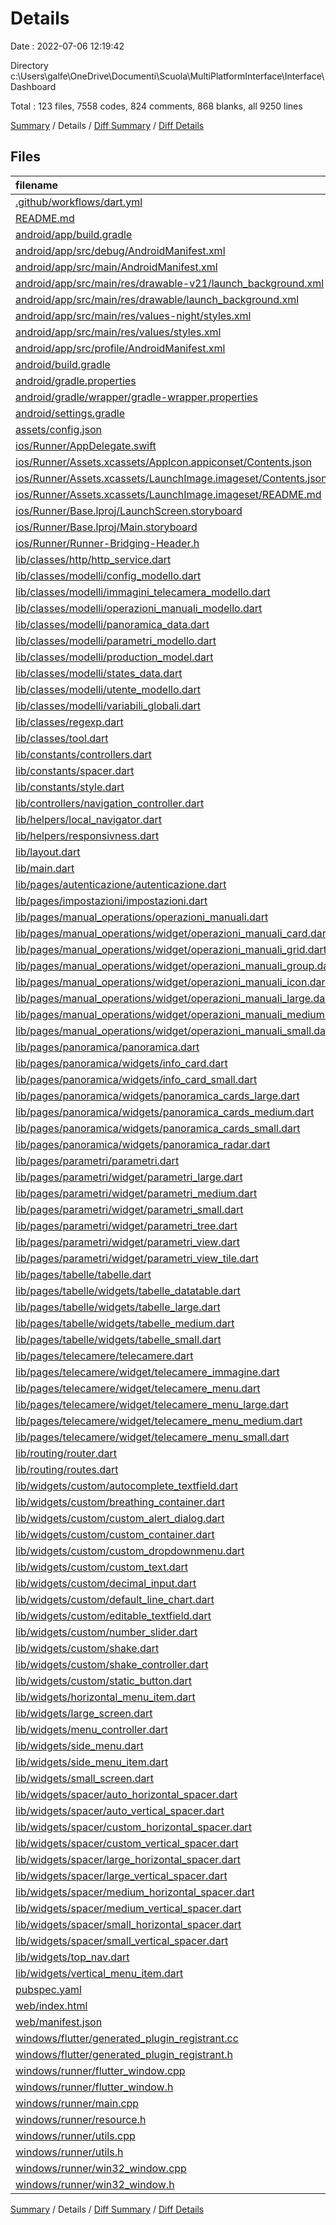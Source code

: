 # Details

Date : 2022-07-06 12:19:42

Directory c:\\Users\\galfe\\OneDrive\\Documenti\\Scuola\\MultiPlatformInterface\\Interface\\Dashboard

Total : 123 files,  7558 codes, 824 comments, 868 blanks, all 9250 lines

[Summary](results.md) / Details / [Diff Summary](diff.md) / [Diff Details](diff-details.md)

## Files
| filename | language | code | comment | blank | total |
| :--- | :--- | ---: | ---: | ---: | ---: |
| [.github/workflows/dart.yml](/.github/workflows/dart.yml) | YAML | 18 | 15 | 10 | 43 |
| [README.md](/README.md) | Markdown | 10 | 0 | 7 | 17 |
| [android/app/build.gradle](/android/app/build.gradle) | Groovy | 53 | 3 | 13 | 69 |
| [android/app/src/debug/AndroidManifest.xml](/android/app/src/debug/AndroidManifest.xml) | XML | 4 | 3 | 1 | 8 |
| [android/app/src/main/AndroidManifest.xml](/android/app/src/main/AndroidManifest.xml) | XML | 31 | 12 | 3 | 46 |
| [android/app/src/main/res/drawable-v21/launch_background.xml](/android/app/src/main/res/drawable-v21/launch_background.xml) | XML | 4 | 7 | 2 | 13 |
| [android/app/src/main/res/drawable/launch_background.xml](/android/app/src/main/res/drawable/launch_background.xml) | XML | 4 | 7 | 2 | 13 |
| [android/app/src/main/res/values-night/styles.xml](/android/app/src/main/res/values-night/styles.xml) | XML | 9 | 9 | 1 | 19 |
| [android/app/src/main/res/values/styles.xml](/android/app/src/main/res/values/styles.xml) | XML | 9 | 9 | 1 | 19 |
| [android/app/src/profile/AndroidManifest.xml](/android/app/src/profile/AndroidManifest.xml) | XML | 4 | 3 | 1 | 8 |
| [android/build.gradle](/android/build.gradle) | Groovy | 25 | 0 | 5 | 30 |
| [android/gradle.properties](/android/gradle.properties) | Properties | 3 | 0 | 1 | 4 |
| [android/gradle/wrapper/gradle-wrapper.properties](/android/gradle/wrapper/gradle-wrapper.properties) | Properties | 5 | 1 | 1 | 7 |
| [android/settings.gradle](/android/settings.gradle) | Groovy | 8 | 0 | 4 | 12 |
| [assets/config.json](/assets/config.json) | JSON | 43 | 0 | 0 | 43 |
| [ios/Runner/AppDelegate.swift](/ios/Runner/AppDelegate.swift) | Swift | 12 | 0 | 2 | 14 |
| [ios/Runner/Assets.xcassets/AppIcon.appiconset/Contents.json](/ios/Runner/Assets.xcassets/AppIcon.appiconset/Contents.json) | JSON | 122 | 0 | 1 | 123 |
| [ios/Runner/Assets.xcassets/LaunchImage.imageset/Contents.json](/ios/Runner/Assets.xcassets/LaunchImage.imageset/Contents.json) | JSON | 23 | 0 | 1 | 24 |
| [ios/Runner/Assets.xcassets/LaunchImage.imageset/README.md](/ios/Runner/Assets.xcassets/LaunchImage.imageset/README.md) | Markdown | 3 | 0 | 2 | 5 |
| [ios/Runner/Base.lproj/LaunchScreen.storyboard](/ios/Runner/Base.lproj/LaunchScreen.storyboard) | XML | 36 | 1 | 1 | 38 |
| [ios/Runner/Base.lproj/Main.storyboard](/ios/Runner/Base.lproj/Main.storyboard) | XML | 25 | 1 | 1 | 27 |
| [ios/Runner/Runner-Bridging-Header.h](/ios/Runner/Runner-Bridging-Header.h) | C++ | 1 | 0 | 1 | 2 |
| [lib/classes/http/http_service.dart](/lib/classes/http/http_service.dart) | Dart | 249 | 18 | 33 | 300 |
| [lib/classes/modelli/config_modello.dart](/lib/classes/modelli/config_modello.dart) | Dart | 113 | 0 | 21 | 134 |
| [lib/classes/modelli/immagini_telecamera_modello.dart](/lib/classes/modelli/immagini_telecamera_modello.dart) | Dart | 63 | 69 | 9 | 141 |
| [lib/classes/modelli/operazioni_manuali_modello.dart](/lib/classes/modelli/operazioni_manuali_modello.dart) | Dart | 95 | 9 | 13 | 117 |
| [lib/classes/modelli/panoramica_data.dart](/lib/classes/modelli/panoramica_data.dart) | Dart | 15 | 7 | 7 | 29 |
| [lib/classes/modelli/parametri_modello.dart](/lib/classes/modelli/parametri_modello.dart) | Dart | 71 | 3 | 19 | 93 |
| [lib/classes/modelli/production_model.dart](/lib/classes/modelli/production_model.dart) | Dart | 0 | 0 | 1 | 1 |
| [lib/classes/modelli/states_data.dart](/lib/classes/modelli/states_data.dart) | Dart | 3 | 0 | 2 | 5 |
| [lib/classes/modelli/utente_modello.dart](/lib/classes/modelli/utente_modello.dart) | Dart | 20 | 0 | 8 | 28 |
| [lib/classes/modelli/variabili_globali.dart](/lib/classes/modelli/variabili_globali.dart) | Dart | 18 | 0 | 2 | 20 |
| [lib/classes/regexp.dart](/lib/classes/regexp.dart) | Dart | 21 | 0 | 4 | 25 |
| [lib/classes/tool.dart](/lib/classes/tool.dart) | Dart | 5 | 0 | 1 | 6 |
| [lib/constants/controllers.dart](/lib/constants/controllers.dart) | Dart | 4 | 0 | 3 | 7 |
| [lib/constants/spacer.dart](/lib/constants/spacer.dart) | Dart | 6 | 0 | 3 | 9 |
| [lib/constants/style.dart](/lib/constants/style.dart) | Dart | 182 | 47 | 29 | 258 |
| [lib/controllers/navigation_controller.dart](/lib/controllers/navigation_controller.dart) | Dart | 10 | 0 | 4 | 14 |
| [lib/helpers/local_navigator.dart](/lib/helpers/local_navigator.dart) | Dart | 9 | 0 | 2 | 11 |
| [lib/helpers/responsivness.dart](/lib/helpers/responsivness.dart) | Dart | 49 | 1 | 9 | 59 |
| [lib/layout.dart](/lib/layout.dart) | Dart | 25 | 0 | 3 | 28 |
| [lib/main.dart](/lib/main.dart) | Dart | 56 | 1 | 5 | 62 |
| [lib/pages/autenticazione/autenticazione.dart](/lib/pages/autenticazione/autenticazione.dart) | Dart | 208 | 1 | 9 | 218 |
| [lib/pages/impostazioni/impostazioni.dart](/lib/pages/impostazioni/impostazioni.dart) | Dart | 29 | 0 | 3 | 32 |
| [lib/pages/manual_operations/operazioni_manuali.dart](/lib/pages/manual_operations/operazioni_manuali.dart) | Dart | 28 | 14 | 2 | 44 |
| [lib/pages/manual_operations/widget/operazioni_manuali_card.dart](/lib/pages/manual_operations/widget/operazioni_manuali_card.dart) | Dart | 214 | 1 | 7 | 222 |
| [lib/pages/manual_operations/widget/operazioni_manuali_grid.dart](/lib/pages/manual_operations/widget/operazioni_manuali_grid.dart) | Dart | 78 | 4 | 8 | 90 |
| [lib/pages/manual_operations/widget/operazioni_manuali_group.dart](/lib/pages/manual_operations/widget/operazioni_manuali_group.dart) | Dart | 115 | 2 | 7 | 124 |
| [lib/pages/manual_operations/widget/operazioni_manuali_icon.dart](/lib/pages/manual_operations/widget/operazioni_manuali_icon.dart) | Dart | 102 | 1 | 4 | 107 |
| [lib/pages/manual_operations/widget/operazioni_manuali_large.dart](/lib/pages/manual_operations/widget/operazioni_manuali_large.dart) | Dart | 12 | 0 | 3 | 15 |
| [lib/pages/manual_operations/widget/operazioni_manuali_medium.dart](/lib/pages/manual_operations/widget/operazioni_manuali_medium.dart) | Dart | 12 | 0 | 3 | 15 |
| [lib/pages/manual_operations/widget/operazioni_manuali_small.dart](/lib/pages/manual_operations/widget/operazioni_manuali_small.dart) | Dart | 12 | 0 | 3 | 15 |
| [lib/pages/panoramica/panoramica.dart](/lib/pages/panoramica/panoramica.dart) | Dart | 28 | 13 | 3 | 44 |
| [lib/pages/panoramica/widgets/info_card.dart](/lib/pages/panoramica/widgets/info_card.dart) | Dart | 59 | 37 | 5 | 101 |
| [lib/pages/panoramica/widgets/info_card_small.dart](/lib/pages/panoramica/widgets/info_card_small.dart) | Dart | 44 | 0 | 4 | 48 |
| [lib/pages/panoramica/widgets/panoramica_cards_large.dart](/lib/pages/panoramica/widgets/panoramica_cards_large.dart) | Dart | 135 | 2 | 7 | 144 |
| [lib/pages/panoramica/widgets/panoramica_cards_medium.dart](/lib/pages/panoramica/widgets/panoramica_cards_medium.dart) | Dart | 125 | 2 | 7 | 134 |
| [lib/pages/panoramica/widgets/panoramica_cards_small.dart](/lib/pages/panoramica/widgets/panoramica_cards_small.dart) | Dart | 128 | 1 | 7 | 136 |
| [lib/pages/panoramica/widgets/panoramica_radar.dart](/lib/pages/panoramica/widgets/panoramica_radar.dart) | Dart | 117 | 0 | 7 | 124 |
| [lib/pages/parametri/parametri.dart](/lib/pages/parametri/parametri.dart) | Dart | 28 | 0 | 5 | 33 |
| [lib/pages/parametri/widget/parametri_large.dart](/lib/pages/parametri/widget/parametri_large.dart) | Dart | 623 | 4 | 21 | 648 |
| [lib/pages/parametri/widget/parametri_medium.dart](/lib/pages/parametri/widget/parametri_medium.dart) | Dart | 207 | 0 | 6 | 213 |
| [lib/pages/parametri/widget/parametri_small.dart](/lib/pages/parametri/widget/parametri_small.dart) | Dart | 142 | 0 | 5 | 147 |
| [lib/pages/parametri/widget/parametri_tree.dart](/lib/pages/parametri/widget/parametri_tree.dart) | Dart | 173 | 26 | 16 | 215 |
| [lib/pages/parametri/widget/parametri_view.dart](/lib/pages/parametri/widget/parametri_view.dart) | Dart | 252 | 71 | 12 | 335 |
| [lib/pages/parametri/widget/parametri_view_tile.dart](/lib/pages/parametri/widget/parametri_view_tile.dart) | Dart | 54 | 0 | 4 | 58 |
| [lib/pages/tabelle/tabelle.dart](/lib/pages/tabelle/tabelle.dart) | Dart | 26 | 18 | 3 | 47 |
| [lib/pages/tabelle/widgets/tabelle_datatable.dart](/lib/pages/tabelle/widgets/tabelle_datatable.dart) | Dart | 115 | 110 | 20 | 245 |
| [lib/pages/tabelle/widgets/tabelle_large.dart](/lib/pages/tabelle/widgets/tabelle_large.dart) | Dart | 167 | 15 | 10 | 192 |
| [lib/pages/tabelle/widgets/tabelle_medium.dart](/lib/pages/tabelle/widgets/tabelle_medium.dart) | Dart | 167 | 15 | 10 | 192 |
| [lib/pages/tabelle/widgets/tabelle_small.dart](/lib/pages/tabelle/widgets/tabelle_small.dart) | Dart | 167 | 15 | 10 | 192 |
| [lib/pages/telecamere/telecamere.dart](/lib/pages/telecamere/telecamere.dart) | Dart | 32 | 14 | 6 | 52 |
| [lib/pages/telecamere/widget/telecamere_immagine.dart](/lib/pages/telecamere/widget/telecamere_immagine.dart) | Dart | 55 | 0 | 3 | 58 |
| [lib/pages/telecamere/widget/telecamere_menu.dart](/lib/pages/telecamere/widget/telecamere_menu.dart) | Dart | 132 | 1 | 5 | 138 |
| [lib/pages/telecamere/widget/telecamere_menu_large.dart](/lib/pages/telecamere/widget/telecamere_menu_large.dart) | Dart | 25 | 0 | 3 | 28 |
| [lib/pages/telecamere/widget/telecamere_menu_medium.dart](/lib/pages/telecamere/widget/telecamere_menu_medium.dart) | Dart | 25 | 0 | 3 | 28 |
| [lib/pages/telecamere/widget/telecamere_menu_small.dart](/lib/pages/telecamere/widget/telecamere_menu_small.dart) | Dart | 25 | 0 | 3 | 28 |
| [lib/routing/router.dart](/lib/routing/router.dart) | Dart | 33 | 0 | 10 | 43 |
| [lib/routing/routes.dart](/lib/routing/routes.dart) | Dart | 81 | 2 | 9 | 92 |
| [lib/widgets/custom/autocomplete_textfield.dart](/lib/widgets/custom/autocomplete_textfield.dart) | Dart | 399 | 3 | 51 | 453 |
| [lib/widgets/custom/breathing_container.dart](/lib/widgets/custom/breathing_container.dart) | Dart | 69 | 7 | 11 | 87 |
| [lib/widgets/custom/custom_alert_dialog.dart](/lib/widgets/custom/custom_alert_dialog.dart) | Dart | 41 | 1 | 11 | 53 |
| [lib/widgets/custom/custom_container.dart](/lib/widgets/custom/custom_container.dart) | Dart | 130 | 26 | 15 | 171 |
| [lib/widgets/custom/custom_dropdownmenu.dart](/lib/widgets/custom/custom_dropdownmenu.dart) | Dart | 48 | 2 | 5 | 55 |
| [lib/widgets/custom/custom_text.dart](/lib/widgets/custom/custom_text.dart) | Dart | 20 | 0 | 3 | 23 |
| [lib/widgets/custom/decimal_input.dart](/lib/widgets/custom/decimal_input.dart) | Dart | 38 | 0 | 8 | 46 |
| [lib/widgets/custom/default_line_chart.dart](/lib/widgets/custom/default_line_chart.dart) | Dart | 39 | 9 | 8 | 56 |
| [lib/widgets/custom/editable_textfield.dart](/lib/widgets/custom/editable_textfield.dart) | Dart | 55 | 1 | 7 | 63 |
| [lib/widgets/custom/number_slider.dart](/lib/widgets/custom/number_slider.dart) | Dart | 108 | 7 | 19 | 134 |
| [lib/widgets/custom/shake.dart](/lib/widgets/custom/shake.dart) | Dart | 0 | 0 | 1 | 1 |
| [lib/widgets/custom/shake_controller.dart](/lib/widgets/custom/shake_controller.dart) | Dart | 8 | 0 | 8 | 16 |
| [lib/widgets/custom/static_button.dart](/lib/widgets/custom/static_button.dart) | Dart | 61 | 1 | 7 | 69 |
| [lib/widgets/horizontal_menu_item.dart](/lib/widgets/horizontal_menu_item.dart) | Dart | 63 | 1 | 4 | 68 |
| [lib/widgets/large_screen.dart](/lib/widgets/large_screen.dart) | Dart | 18 | 0 | 4 | 22 |
| [lib/widgets/menu_controller.dart](/lib/widgets/menu_controller.dart) | Dart | 53 | 0 | 15 | 68 |
| [lib/widgets/side_menu.dart](/lib/widgets/side_menu.dart) | Dart | 75 | 1 | 5 | 81 |
| [lib/widgets/side_menu_item.dart](/lib/widgets/side_menu_item.dart) | Dart | 24 | 0 | 3 | 27 |
| [lib/widgets/small_screen.dart](/lib/widgets/small_screen.dart) | Dart | 9 | 0 | 3 | 12 |
| [lib/widgets/spacer/auto_horizontal_spacer.dart](/lib/widgets/spacer/auto_horizontal_spacer.dart) | Dart | 29 | 0 | 4 | 33 |
| [lib/widgets/spacer/auto_vertical_spacer.dart](/lib/widgets/spacer/auto_vertical_spacer.dart) | Dart | 29 | 0 | 6 | 35 |
| [lib/widgets/spacer/custom_horizontal_spacer.dart](/lib/widgets/spacer/custom_horizontal_spacer.dart) | Dart | 12 | 4 | 3 | 19 |
| [lib/widgets/spacer/custom_vertical_spacer.dart](/lib/widgets/spacer/custom_vertical_spacer.dart) | Dart | 12 | 4 | 3 | 19 |
| [lib/widgets/spacer/large_horizontal_spacer.dart](/lib/widgets/spacer/large_horizontal_spacer.dart) | Dart | 10 | 1 | 2 | 13 |
| [lib/widgets/spacer/large_vertical_spacer.dart](/lib/widgets/spacer/large_vertical_spacer.dart) | Dart | 10 | 1 | 2 | 13 |
| [lib/widgets/spacer/medium_horizontal_spacer.dart](/lib/widgets/spacer/medium_horizontal_spacer.dart) | Dart | 10 | 1 | 2 | 13 |
| [lib/widgets/spacer/medium_vertical_spacer.dart](/lib/widgets/spacer/medium_vertical_spacer.dart) | Dart | 10 | 1 | 2 | 13 |
| [lib/widgets/spacer/small_horizontal_spacer.dart](/lib/widgets/spacer/small_horizontal_spacer.dart) | Dart | 10 | 1 | 2 | 13 |
| [lib/widgets/spacer/small_vertical_spacer.dart](/lib/widgets/spacer/small_vertical_spacer.dart) | Dart | 12 | 1 | 3 | 16 |
| [lib/widgets/top_nav.dart](/lib/widgets/top_nav.dart) | Dart | 94 | 1 | 3 | 98 |
| [lib/widgets/vertical_menu_item.dart](/lib/widgets/vertical_menu_item.dart) | Dart | 62 | 0 | 3 | 65 |
| [pubspec.yaml](/pubspec.yaml) | YAML | 38 | 58 | 15 | 111 |
| [web/index.html](/web/index.html) | HTML | 79 | 17 | 6 | 102 |
| [web/manifest.json](/web/manifest.json) | JSON | 35 | 0 | 1 | 36 |
| [windows/flutter/generated_plugin_registrant.cc](/windows/flutter/generated_plugin_registrant.cc) | C++ | 6 | 4 | 5 | 15 |
| [windows/flutter/generated_plugin_registrant.h](/windows/flutter/generated_plugin_registrant.h) | C++ | 5 | 5 | 6 | 16 |
| [windows/runner/flutter_window.cpp](/windows/runner/flutter_window.cpp) | C++ | 45 | 4 | 13 | 62 |
| [windows/runner/flutter_window.h](/windows/runner/flutter_window.h) | C++ | 20 | 5 | 9 | 34 |
| [windows/runner/main.cpp](/windows/runner/main.cpp) | C++ | 30 | 4 | 10 | 44 |
| [windows/runner/resource.h](/windows/runner/resource.h) | C++ | 9 | 6 | 2 | 17 |
| [windows/runner/utils.cpp](/windows/runner/utils.cpp) | C++ | 53 | 2 | 10 | 65 |
| [windows/runner/utils.h](/windows/runner/utils.h) | C++ | 8 | 6 | 6 | 20 |
| [windows/runner/win32_window.cpp](/windows/runner/win32_window.cpp) | C++ | 183 | 15 | 48 | 246 |
| [windows/runner/win32_window.h](/windows/runner/win32_window.h) | C++ | 48 | 29 | 22 | 99 |

[Summary](results.md) / Details / [Diff Summary](diff.md) / [Diff Details](diff-details.md)
